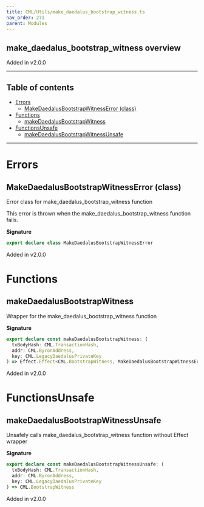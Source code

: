 ```yaml
---
title: CML/Utils/make_daedalus_bootstrap_witness.ts
nav_order: 271
parent: Modules
---
```


## make_daedalus_bootstrap_witness overview

Added in v2.0.0

---

<h2 class="text-delta">Table of contents</h2>

- [Errors](#errors)
  - [MakeDaedalusBootstrapWitnessError (class)](#makedaedalusbootstrapwitnesserror-class)
- [Functions](#functions)
  - [makeDaedalusBootstrapWitness](#makedaedalusbootstrapwitness)
- [FunctionsUnsafe](#functionsunsafe)
  - [makeDaedalusBootstrapWitnessUnsafe](#makedaedalusbootstrapwitnessunsafe)

---

# Errors

## MakeDaedalusBootstrapWitnessError (class)

Error class for make_daedalus_bootstrap_witness function

This error is thrown when the make_daedalus_bootstrap_witness function fails.

**Signature**

```ts
export declare class MakeDaedalusBootstrapWitnessError
```

Added in v2.0.0

# Functions

## makeDaedalusBootstrapWitness

Wrapper for the make_daedalus_bootstrap_witness function

**Signature**

```ts
export declare const makeDaedalusBootstrapWitness: (
  txBodyHash: CML.TransactionHash,
  addr: CML.ByronAddress,
  key: CML.LegacyDaedalusPrivateKey
) => Effect.Effect<CML.BootstrapWitness, MakeDaedalusBootstrapWitnessError>
```

Added in v2.0.0

# FunctionsUnsafe

## makeDaedalusBootstrapWitnessUnsafe

Unsafely calls make_daedalus_bootstrap_witness function without Effect wrapper

**Signature**

```ts
export declare const makeDaedalusBootstrapWitnessUnsafe: (
  txBodyHash: CML.TransactionHash,
  addr: CML.ByronAddress,
  key: CML.LegacyDaedalusPrivateKey
) => CML.BootstrapWitness
```

Added in v2.0.0

